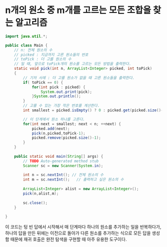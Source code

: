 # n개의 원소 중 m개를 고르는 모든 조합을 찾는 알고리즘
```java
import java.util.*;

public class Main {
	// n: 전체 원소의 수
	// picked : 지금까지 고른 원소들의 번호
	// toPick : 더 고를 원소의 수
	// 일 때, 앞으로 toPick개의 원소를 고르는 모든 방법을 출력한다.
	static void pick(int n, ArrayList<Integer> picked, int toPick)
	{
		// 기저 사례 : 더 고를 원소가 없을 때 고른 원소들을 출력한다.
		if( toPick == 0) {
			for(int pick : picked) {
				System.out.print(pick);
			}System.out.println();
		}
		// 고를 수 있는 가장 작은 번호를 계산한다.
		int smallest = picked.isEmpty() ? 0 : picked.get(picked.size()-1) + 1;	// picked가 비어있으면 0, 아니면 가장작은친구 가져옴

		// 이 단계에서 원소 하나를 고른다.
		for(int next = smallest; next < n; ++next) {
			picked.add(next);
			pick(n,picked,toPick-1);
			picked.remove(picked.size()-1);
		}
	}
	
	public static void main(String[] args) {
		// TODO Auto-generated method stub
		Scanner sc = new Scanner(System.in);
		
		int n = sc.nextInt(); // 전체 원소의 수
		int m = sc.nextInt();	// 출력하고 싶은 원소의 수
		
		ArrayList<Integer> alist = new ArrayList<Integer>();
		pick(n,alist,m);
		
		sc.close();
	}
	
}

```
이 코드는 텅 빈 답에서 시작해서 매 단계마다 하나의 원소를 추가하는 일을 반복하다가,    
하나의 답을 만든 뒤에는 이전으로 돌아가 다른 원소를 추가하는 식으로 모든 답을 생성함
때문에 재귀 호출은 완전 탐색을 구현할 때 아주 유용한 도구이다.

